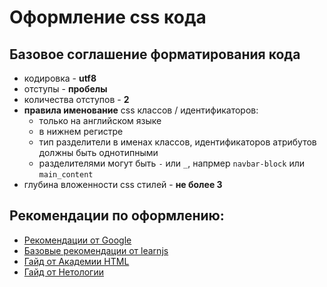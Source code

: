 # Оформление css кода

## Базовое соглашение форматирования кода
* кодировка - **utf8**
* отступы - **пробелы**
* количества отступов - **2**
* **правила именование** css классов / идентификаторов:
  * только на английском языке
  * в нижнем регистре
  * тип разделители в именах классов, идентификаторов атрибутов должны быть однотипными
  * разделителями могут быть `-` или `_`, напрмер `navbar-block` или `main_content`
* глубина вложенности css стилей - **не более 3**

## Рекомендации по оформлению:

* [Рекомендации от Google](https://habr.com/post/143452/)
* [Базовые рекомендации от learnjs](https://learn.javascript.ru/css-format)
* [Гайд от Академии HTML](http://codeguide.academy/html-css.html)
* [Гайд от Нетологии](https://netology-university.bitbucket.io/codestyle/css/)
